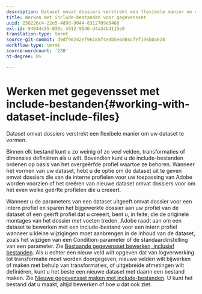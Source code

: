 ```yaml
---
description: Dataset omvat dossiers verstrekt een flexibele manier om uw dataset te vormen.
title: Werken met include-bestanden voor gegevensset
uuid: 258226c4-22e5-4d9d-9044-8312709e0460
exl-id: 94044c85-030c-4912-9546-d4a34b4115e0
translation-type: tm+mt
source-git-commit: d9df90242ef96188f4e4b5e6d04cfef196b0a628
workflow-type: tm+mt
source-wordcount: '238'
ht-degree: 0%

---
```


# Werken met gegevensset met include-bestanden{#working-with-dataset-include-files}

Dataset omvat dossiers verstrekt een flexibele manier om uw dataset te vormen.

Binnen elk bestand kunt u zo weinig of zo veel velden, transformaties of dimensies definiëren als u wilt. Bovendien kunt u de include-bestanden ordenen op basis van het overgeërfde profiel waartoe ze behoren. Wanneer het vormen van uw dataset, hebt u de optie om de dataset uit te geven omvat dossiers die van de interne profielen voor uw toepassing van Adobe worden voorzien of het creëren van nieuwe dataset omvat dossiers voor om het even welke geërfte profielen die u creeert.

Wanneer u de parameters van een dataset uitgeeft omvat dossier voor een intern profiel en sparen het bijgewerkte dossier aan uw profiel van de dataset of een geërft profiel dat u creeert, bent u, in feite, die de originele montages van het dossier met voeten treden. Adobe raadt aan om een dataset te bewerken met een include-bestand voor een intern profiel wanneer u kleine wijzigingen moet aanbrengen in de inhoud van de dataset, zoals het wijzigen van een Condition-parameter of de standaardinstelling van een parameter. Zie [Bestaande gegevensset bewerken, inclusief bestanden](../../../../home/c-dataset-const-proc/c-dataset-inc-files/c-work-dataset-inc-files/t-edit-ex-dataset-inc-files.md#task-456c04e38ebc425fb35677a6bb6aa077). Als u echter een nieuw veld wilt opgeven dat van logverwerking tot transformatie moet worden doorgegeven, nieuwe velden wilt bijwerken of maken met behulp van transformaties, of uitgebreide afmetingen wilt definiëren, kunt u het beste een nieuwe dataset met daarin een bestand maken. Zie [Nieuwe gegevensset maken met include-bestanden](../../../../home/c-dataset-const-proc/c-dataset-inc-files/c-work-dataset-inc-files/t-create-new-dataset-inc-files.md#task-b29f30605c374a6ca747ac843337b06e). U kunt het bestand dat u maakt, altijd bewerken of hoe u dat ook ziet.
